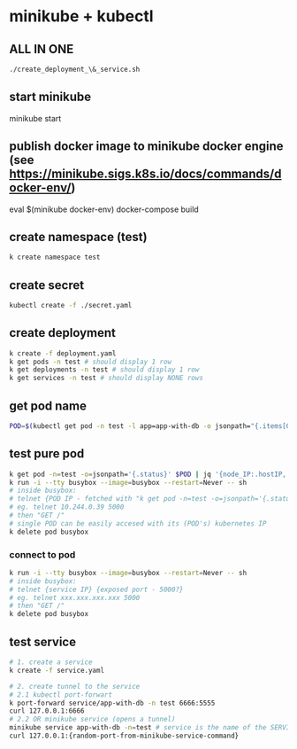 # minikube + kubectl

## ALL IN ONE
```sh
./create_deployment_\&_service.sh
```

## start minikube
minikube start

## publish docker image to minikube docker engine (see https://minikube.sigs.k8s.io/docs/commands/docker-env/)
eval $(minikube docker-env)
docker-compose build

## create namespace (test)
```sh
k create namespace test
```

## create secret
```sh
kubectl create -f ./secret.yaml
```

## create deployment
```sh
k create -f deployment.yaml
k get pods -n test # should display 1 row
k get deployments -n test # should display 1 row
k get services -n test # should display NONE rows
```

## get pod name
```sh
POD=$(kubectl get pod -n test -l app=app-with-db -o jsonpath="{.items[0].metadata.name}")
```

## test pure pod
```sh
k get pod -n=test -o=jsonpath='{.status}' $POD | jq '{node_IP:.hostIP, pod_IP:.podIP}'
k run -i --tty busybox --image=busybox --restart=Never -- sh
# inside busybox:
# telnet {POD IP - fetched with "k get pod -n=test -o=jsonpath='{.status}' $POD | jq '{node_IP:.hostIP, pod_IP:.podIP}'"} {exposed port - 5000?}
# eg. telnet 10.244.0.39 5000
# then "GET /"
# single POD can be easily accesed with its (POD's) kubernetes IP
k delete pod busybox
```

### connect to pod
```sh
k run -i --tty busybox --image=busybox --restart=Never -- sh
# inside busybox:
# telnet {service IP} {exposed port - 5000?}
# eg. telnet xxx.xxx.xxx.xxx 5000
# then "GET /"
k delete pod busybox
```

## test service
```sh
# 1. create a service
k create -f service.yaml

# 2. create tunnel to the service
# 2.1 kubectl port-forwart
k port-forward service/app-with-db -n test 6666:5555
curl 127.0.0.1:6666 
# 2.2 OR minikube service (opens a tunnel)
minikube service app-with-db -n=test # service is the name of the SERVICE not a pod (checkout output of `k get service -n=test`)
curl 127.0.0.1:{random-port-from-minikube-service-command} 
```
